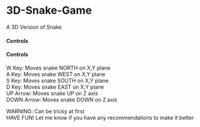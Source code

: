 # 3D-Snake-Game
<main>
  <div>
    </h3>A 3D Version of Snake</h3>
  </div>
   
  <div>
    <h4>Controls</h4>
  </div>
  
  <div>
    <h4>Controls</h4>
  </div>
    
  <div>
    <p>
      W Key: Moves snake NORTH on X,Y plane<br>
      A Key: Moves snake WEST on X,Y plane<br>
      S Key: Moves snake SOUTH on X,Y plane<br>
      D Key: Moves snake EAST on X,Y plane<br>
      UP Arrow: Moves snake UP on Z axis<br>
      DOWN Arrow: Moves snake DOWN on Z axis<br>
    </p>
  </div>
  
  <div>
    <p>
      WARNING: Can be tricky at first<br>
      HAVE FUN!
      Let me know if you have any recommendations to make it better
    </p>
  </div>
</main>
